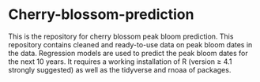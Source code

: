 # Cherry-blossom-prediction
This is the repository for cherry blossom peak bloom prediction. 
This repository contains cleaned and ready-to-use data on peak bloom dates in the data. 
Regression models are used to predict the peak bloom dates for the next 10 years. 
It requires a working installation of R (version ≥ 4.1 strongly suggested) as well as the tidyverse and rnoaa of packages.
